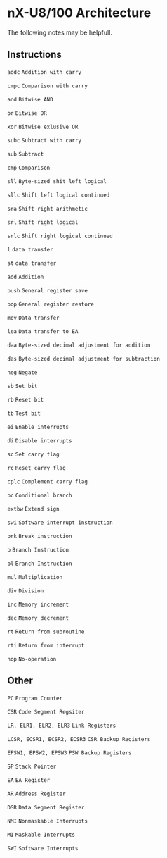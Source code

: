 # nX-U8/100 Architecture
The following notes may be helpfull.

## Instructions
`addc` `Addition with carry`

`cmpc` `Comparison with carry`

`and` `Bitwise AND`

`or` `Bitwise OR`

`xor` `Bitwise exlusive OR`

`subc` `Subtract with carry`

`sub` `Subtract`

`cmp` `Comparison`

`sll` `Byte-sized shit left logical`

`sllc` `Shift left logical continued`

`sra` `Shift right arithmetic`

`srl` `Shift right logical`

`srlc` `Shift right logical continued`

`l` `data transfer`

`st` `data transfer`

`add` `Addition`

`push` `General register save`

`pop` `General register restore`

`mov` `Data transfer`

`lea` `Data transfer to EA`

`daa` `Byte-sized decimal adjustment for addition`

`das` `Byte-sized decimal adjustment for subtraction`

`neg` `Negate`

`sb` `Set bit`

`rb` `Reset bit`

`tb` `Test bit`

`ei` `Enable interrupts`

`di` `Disable interrupts`

`sc` `Set carry flag`

`rc` `Reset carry flag`

`cplc` `Complement carry flag`

`bc` `Conditional branch`

`extbw` `Extend sign`

`swi` `Software interrupt instruction`

`brk` `Break instruction`

`b` `Branch Instruction`

`bl` `Branch Instruction`

`mul` `Multiplication`

`div` `Division`

`inc` `Memory increment`

`dec` `Memory decrement`

`rt` `Return from subroutine`

`rti` `Return from interrupt`

`nop` `No-operation`

## Other
`PC` `Program Counter`

`CSR` `Code Segment Regsiter`

`LR, ELR1, ELR2, ELR3` `Link Registers`

`LCSR, ECSR1, ECSR2, ECSR3` `CSR Backup Registers`

`EPSW1, EPSW2, EPSW3` `PSW Backup Registers`

`SP` `Stack Pointer`

`EA` `EA Register`

`AR` `Address Register`

`DSR` `Data Segment Register`

`NMI` `Nonmaskable Interrupts`

`MI` `Maskable Interrupts`

`SWI` `Software Interrupts`

